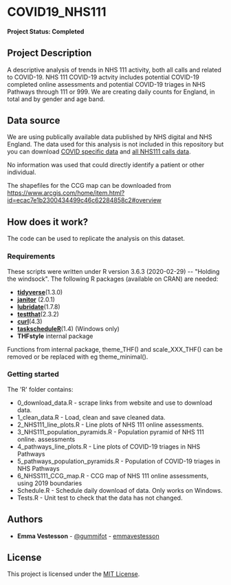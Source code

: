 # COVID19_NHS111


#### Project Status: Completed

## Project Description

A descriptive analysis of trends in NHS 111 activity, both all calls and related to COVID-19. NHS 111 COVID-19 actvity includes potential COVID-19 completed online assessments and potential COVID-19 triages in NHS Pathways through 111 or 999.  We are creating daily counts for England, in total and by gender and age band. 


## Data source

We are using publically available data published by NHS digital and NHS England. The data used for this analysis is not included in this repository but you can download  [COVID specific data](https://digital.nhs.uk/data-and-information/publications/statistical/mi-potential-covid-19-symptoms-reported-through-nhs-pathways-and-111-online/latest#) and [all NHS111 calls data](https://www.england.nhs.uk/statistics/statistical-work-areas/nhs-111-minimum-data-set/nhs-111-minimum-data-set-2019-20/).

No information was used that could directly identify a patient or other individual. 

The shapefiles for the CCG map can be downloaded from https://www.arcgis.com/home/item.html?id=ecac7e1b2300434499c46c62284858c2#overview

## How does it work?

The code can be used to replicate the analysis on this dataset. 

### Requirements

These scripts were written under R version 3.6.3 (2020-02-29) -- "Holding the windsock".
The following R packages (available on CRAN) are needed: 

* [**tidyverse**](https://www.tidyverse.org/)(1.3.0)
* [**janitor**](https://cran.r-project.org/web/packages/janitor/index.html) (2.0.1)
* [**lubridate**](https://cran.r-project.org/web/packages/lubridate/vignettes/lubridate.html)(1.7.8)
* [**testthat**](https://cran.r-project.org/web/packages/testthat/index.html)(2.3.2)
* [**curl**](https://cran.r-project.org/web/packages/curl/index.html)(4.3)
* [**taskscheduleR**](https://cran.r-project.org/web/packages/taskscheduleR/)(1.4) (Windows only)
* **THFstyle** internal package


Functions from internal package, theme_THF() and scale_XXX_THF() can be removed or be replaced with eg theme_minimal().  

### Getting started

The 'R' folder contains:

* 0_download_data.R - scrape links from website and use to download data.
* 1_clean_data.R - Load, clean and save cleaned data. 
* 2_NHS111_line_plots.R - Line plots of NHS 111 online assessments.
* 3_NHS111_population_pyramids.R - Population pyramid of NHS 111 online. assessments
* 4_pathways_line_plots.R - Line plots of COVID-19 triages in NHS Pathways
* 5_pathways_population_pyramids.R - Population of COVID-19 triages in NHS Pathways
* 6_NHSS111_CCG_map.R - CCG map of NHS 111 online assessments, using 2019 boundaries
* Schedule.R - Schedule daily download of data. Only works on Windows. 
* Tests.R - Unit test to check that the data has not changed. 



## Authors
* **Emma Vestesson** - [@gummifot](https://twitter.com/gummifot) - [emmavestesson](https://github.com/emmavestesson)


## License
This project is licensed under the [MIT License](https://github.com/HFAnalyticsLab/COVID19_NHS111/blob/master/LICENSE).
